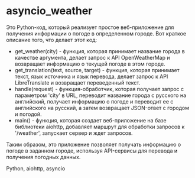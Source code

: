 # asyncio_weather

Это Python-код, который реализует простое веб-приложение для получения информации о погоде в определенном городе.
Вот краткое описание того, что делает этот код:
* get_weather(city) - функция, которая принимает название города в качестве аргумента, делает запрос к API OpenWeatherMap и возвращает информацию о текущей погоде в этом городе.
* get_translation(text, source, target) - функция, которая принимает текст, язык источника и язык перевода, делает запрос к API LibreTranslate и возвращает переведенный текст.
* handle(request) - функция-обработчик, которая получает запрос с параметром 'city' в URL, переводит название города с русского на английский, получает информацию о погоде и переводит ее с английского на русский, а затем возвращает JSON-ответ с городом и погодой.
* main() - функция, которая создает веб-приложение на базе библиотеки aiohttp, добавляет маршрут для обработки запросов к '/weather', запускает сервер и ждет запросов.

Таким образом, это приложение позволяет получать информацию о погоде в заданном городе, используя API-сервисы для перевода и получения погодных данных.

Python, aiohttp, asyncio
